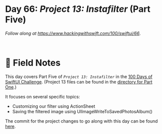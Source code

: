 # Day 66: _Project 13: Instafilter_ (Part Five)

_Follow along at https://www.hackingwithswift.com/100/swiftui/66_.

<br/>


# 📒 Field Notes

This day covers Part Five of _`Project 13: Instafilter`_ in the [100 Days of SwiftUI Challenge](https://www.hackingwithswift.com/100/swiftui/66). (Project 13 files can be found in the [directory for Part One](../day-062/).)


It focuses on several specific topics:

- Customizing our filter using ActionSheet
- Saving the filtered image using UIImageWriteToSavedPhotosAlbum()


The commit for the project changes to go along with this day can be found [here](https://github.com/CypherPoet/100-days-of-swiftui/commit/0c5a8464feabcd23ce0aee1e8292d33a7420da73).



<br/>
